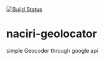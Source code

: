 [![Build Status](https://travis-ci.com/naciriii/naciri-geolocator.svg?branch=master)](https://travis-ci.com/naciriii/naciri-geolocator)
# naciri-geolocator
simple Geocoder through google api
